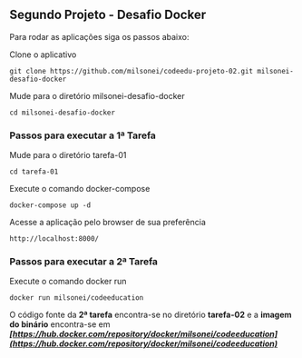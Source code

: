 ##  Segundo Projeto - Desafio Docker

Para rodar as aplicações siga os passos abaixo:

Clone o aplicativo
```
git clone https://github.com/milsonei/codeedu-projeto-02.git milsonei-desafio-docker
```
Mude para o diretório milsonei-desafio-docker
```
cd milsonei-desafio-docker
```
### Passos para executar a 1ª Tarefa

Mude para o diretório tarefa-01
```
cd tarefa-01
```
Execute o comando docker-compose
```
docker-compose up -d
```
Acesse a aplicação pelo browser de sua preferência
```
http://localhost:8000/
```
### Passos para executar a 2ª Tarefa
Execute o comando docker run
```
docker run milsonei/codeeducation 
```
O código fonte da **2ª tarefa** encontra-se no diretório **tarefa-02** e a **imagem do binário** encontra-se em ***[https://hub.docker.com/repository/docker/milsonei/codeeducation](https://hub.docker.com/repository/docker/milsonei/codeeducation)***